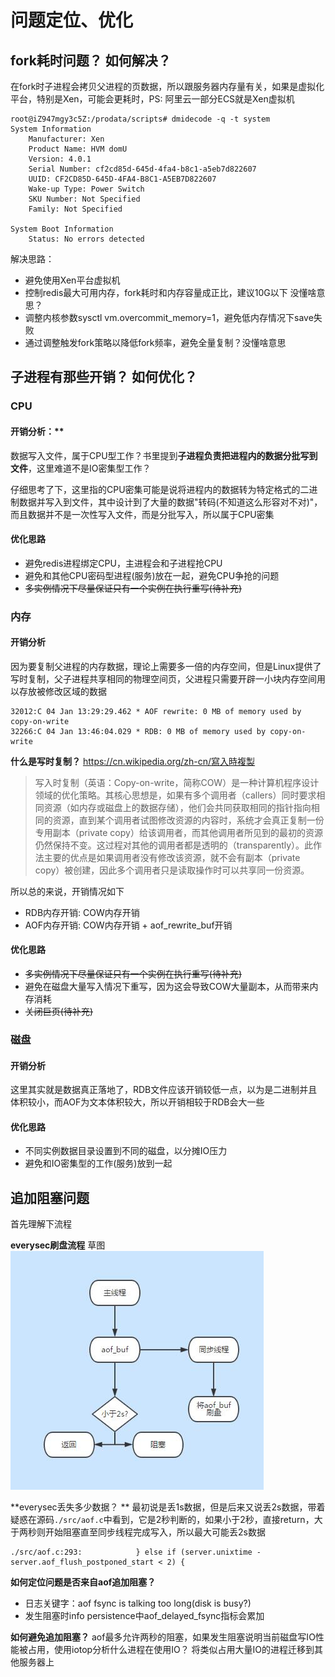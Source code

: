 # 问题定位、优化

## fork耗时问题？ 如何解决？
在fork时子进程会拷贝父进程的页数据，所以跟服务器内存量有关，如果是虚拟化平台，特别是Xen，可能会更耗时，PS: 阿里云一部分ECS就是Xen虚拟机

```
root@iZ947mgy3c5Z:/prodata/scripts# dmidecode -q -t system
System Information
	Manufacturer: Xen
	Product Name: HVM domU
	Version: 4.0.1
	Serial Number: cf2cd85d-645d-4fa4-b8c1-a5eb7d822607
	UUID: CF2CD85D-645D-4FA4-B8C1-A5EB7D822607
	Wake-up Type: Power Switch
	SKU Number: Not Specified
	Family: Not Specified

System Boot Information
	Status: No errors detected
```

解决思路：
* 避免使用Xen平台虚拟机
* 控制redis最大可用内存，fork耗时和内存容量成正比，建议10G以下 没懂啥意思？
* 调整内核参数sysctl vm.overcommit_memory=1，避免低内存情况下save失败
* 通过调整触发fork策略以降低fork频率，避免全量复制？没懂啥意思

## 子进程有那些开销？ 如何优化？

### CPU
#### 开销分析：**
数据写入文件，属于CPU型工作？书里提到**子进程负责把进程内的数据分批写到文件**，这里难道不是IO密集型工作？

仔细思考了下，这里指的CPU密集可能是说将进程内的数据转为特定格式的二进制数据并写入到文件，其中设计到了大量的数据"转码(不知道这么形容对不对)"，而且数据并不是一次性写入文件，而是分批写入，所以属于CPU密集

#### 优化思路
* 避免redis进程绑定CPU，主进程会和子进程抢CPU
* 避免和其他CPU密码型进程(服务)放在一起，避免CPU争抢的问题
* ~~多实例情况下尽量保证只有一个实例在执行重写(待补充)~~

### 内存
#### 开销分析
因为要复制父进程的内存数据，理论上需要多一倍的内存空间，但是Linux提供了写时复制，父子进程共享相同的物理空间页，父进程只需要开辟一小块内存空间用以存放被修改区域的数据
```
32012:C 04 Jan 13:29:29.462 * AOF rewrite: 0 MB of memory used by copy-on-write
32266:C 04 Jan 13:46:04.029 * RDB: 0 MB of memory used by copy-on-write
```

**什么是写时复制？**
https://cn.wikipedia.org/zh-cn/寫入時複製

> 写入时复制（英语：Copy-on-write，简称COW）是一种计算机程序设计领域的优化策略。其核心思想是，如果有多个调用者（callers）同时要求相同资源（如内存或磁盘上的数据存储），他们会共同获取相同的指针指向相同的资源，直到某个调用者试图修改资源的内容时，系统才会真正复制一份专用副本（private copy）给该调用者，而其他调用者所见到的最初的资源仍然保持不变。这过程对其他的调用者都是透明的（transparently）。此作法主要的优点是如果调用者没有修改该资源，就不会有副本（private copy）被创建，因此多个调用者只是读取操作时可以共享同一份资源。

所以总的来说，开销情况如下
* RDB内存开销: COW内存开销
* AOF内存开销: COW内存开销 + aof_rewrite_buf开销

#### 优化思路
* ~~多实例情况下尽量保证只有一个实例在执行重写(待补充)~~
* 避免在磁盘大量写入情况下重写，因为这会导致COW大量副本，从而带来内存消耗
* ~~关闭巨页(待补充)~~


### 磁盘
#### 开销分析
这里其实就是数据真正落地了，RDB文件应该开销较低一点，以为是二进制并且体积较小，而AOF为文本体积较大，所以开销相较于RDB会大一些

#### 优化思路
* 不同实例数据目录设置到不同的磁盘，以分摊IO压力
* 避免和IO密集型的工作(服务)放到一起


## 追加阻塞问题

首先理解下流程

**everysec刷盘流程**
草图
![](/assets/aof_everysec_flow.jpg)


**everysec丢失多少数据？ **
最初说是丢1s数据，但是后来又说丢2s数据，带着疑惑在源码`./src/aof.c`中看到，它是2秒判断的，如果小于2秒，直接return，大于两秒则开始阻塞直至同步线程完成写入，所以最大可能丢2s数据
```
./src/aof.c:293:            } else if (server.unixtime - server.aof_flush_postponed_start < 2) {
```

**如何定位问题是否来自aof追加阻塞？**
* 日志关键字：aof fsync is talking too long(disk is busy?)
* 发生阻塞时info persistence中aof_delayed_fsync指标会累加

**如何避免追加阻塞？**
aof最多允许两秒的阻塞，如果发生阻塞说明当前磁盘写IO性能被占用，使用iotop分析什么进程在使用IO？ 将类似占用大量IO的进程迁移到其他服务器上